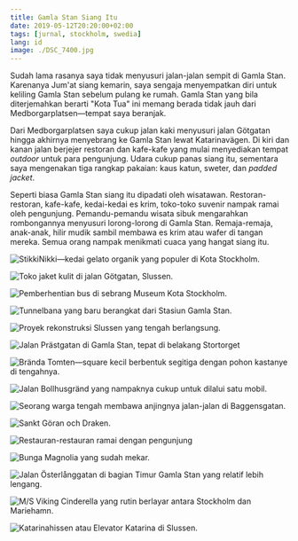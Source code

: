 ```yaml
---
title: Gamla Stan Siang Itu
date: 2019-05-12T20:20:00+02:00
tags: [jurnal, stockholm, swedia]
lang: id
image: ./DSC_7400.jpg
---
```

Sudah lama rasanya saya tidak menyusuri jalan-jalan sempit di Gamla Stan. Karenanya Jum'at siang kemarin, saya sengaja menyempatkan diri untuk keliling Gamla Stan sebelum pulang ke rumah. Gamla Stan yang bila diterjemahkan berarti "Kota Tua" ini memang berada tidak jauh dari Medborgarplatsen—tempat saya beranjak.

Dari Medborgarplatsen saya cukup jalan kaki menyusuri jalan Götgatan hingga akhirnya menyebrang ke Gamla Stan lewat Katarinavägen. Di kiri dan kanan jalan berjejer restoran dan kafe-kafe yang mulai menyediakan tempat *outdoor* untuk para pengunjung. Udara cukup panas siang itu, sementara saya mengenakan tiga rangkap pakaian: kaus katun, sweter, dan *padded jacket*.

Seperti biasa Gamla Stan siang itu dipadati oleh wisatawan. Restoran-restoran, kafe-kafe, kedai-kedai es krim, toko-toko suvenir nampak ramai oleh pengunjung. Pemandu-pemandu wisata sibuk mengarahkan rombongannya menyusuri lorong-lorong di Gamla Stan. Remaja-remaja, anak-anak, hilir mudik sambil membawa es krim atau wafer di tangan mereka. Semua orang nampak menikmati cuaca yang hangat siang itu.

![StikkiNikki—kedai gelato organik yang populer di Kota Stockholm.](./DSC_7358.jpg)

![Toko jaket kulit di jalan Götgatan, Slussen.](./DSC_7365.jpg)

![Pemberhentian bus di sebrang Museum Kota Stockholm.](./DSC_7369.jpg)

![Tunnelbana yang baru berangkat dari Stasiun Gamla Stan.](./DSC_7386.jpg)

![Proyek rekonstruksi Slussen yang tengah berlangsung.](./DSC_7390.jpg)

![Jalan Prästgatan di Gamla Stan, tepat di belakang Stortorget](./DSC_7400.jpg)

![Brända Tomten—square kecil berbentuk segitiga dengan pohon kastanye di tengahnya.](./DSC_7418.jpg)

![Jalan Bollhusgränd yang nampaknya cukup untuk dilalui satu mobil.](./DSC_7423.jpg)

![Seorang warga tengah membawa anjingnya jalan-jalan di Baggensgatan.](./DSC_7425.jpg)

![Sankt Göran och Draken.](./DSC_7432.jpg)

![Restauran-restauran ramai dengan pengunjung](./DSC_7442.jpg)

![Bunga Magnolia yang sudah mekar.](./DSC_7455.jpg)

![Jalan Österlånggatan di bagian Timur Gamla Stan yang relatif lebih lengang.](./DSC_7457.jpg)

![M/S Viking Cinderella yang rutin berlayar antara Stockholm dan Mariehamn.](./DSC_7464.jpg)

![Katarinahissen atau Elevator Katarina di Slussen.](./DSC_7468.jpg)
